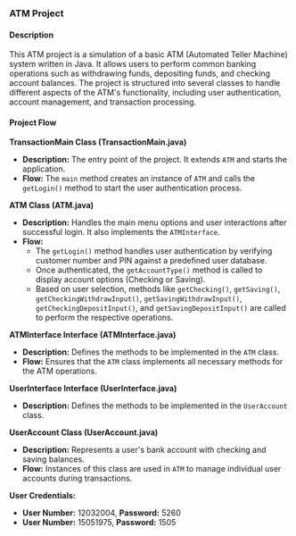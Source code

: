 ### ATM Project

#### Description
This ATM project is a simulation of a basic ATM (Automated Teller Machine) system written in Java.
It allows users to perform common banking operations such as withdrawing funds, depositing funds, and checking account balances.
The project is structured into several classes to handle different aspects of the ATM's functionality, including user authentication, account management, and transaction processing.

#### Project Flow

**TransactionMain Class (TransactionMain.java)**
- **Description:** The entry point of the project. It extends `ATM` and starts the application.
- **Flow:** The `main` method creates an instance of `ATM` and calls the `getLogin()` method to start the user authentication process.

**ATM Class (ATM.java)**
- **Description:** Handles the main menu options and user interactions after successful login. It also implements the `ATMInterface`.
- **Flow:**
  - The `getLogin()` method handles user authentication by verifying customer number and PIN against a predefined user database.
  - Once authenticated, the `getAccountType()` method is called to display account options (Checking or Saving).
  - Based on user selection, methods like `getChecking()`, `getSaving()`, `getCheckingWithdrawInput()`, `getSavingWithdrawInput()`, `getCheckingDepositInput()`, and `getSavingDepositInput()` are called to perform the respective operations.

**ATMInterface Interface (ATMInterface.java)**
- **Description:** Defines the methods to be implemented in the `ATM` class.
- **Flow:** Ensures that the `ATM` class implements all necessary methods for the ATM operations.

**UserInterface Interface (UserInterface.java)**
- **Description:** Defines the methods to be implemented in the `UserAccount` class.

**UserAccount Class (UserAccount.java)**
- **Description:** Represents a user's bank account with checking and saving balances.
- **Flow:** Instances of this class are used in `ATM` to manage individual user accounts during transactions.

**User Credentials:**
- **User Number:** 12032004, **Password:** 5260
- **User Number:** 15051975, **Password:** 1505
